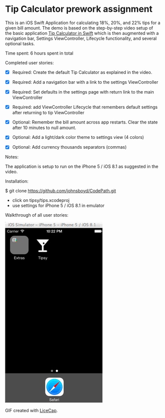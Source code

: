 # Tip Calculator prework assignment

This is an iOS Swift Application for calculating 18%, 20%, and 22% tips for a given bill amount.  The demo is based on the step-by-step video setup of the basic application [Tip Calculator in Swift](http://vimeo.com/102084767) which is then augmented with a navigation bar, Settings ViewController, Lifecycle functionality, and several optional tasks.

Time spent: 6 hours spent in total

Completed user stories:

 * [x] Required: Create the default Tip Calculator as explained in the video.
 * [x] Required: Add a navigation bar with a link to the settings ViewController
 * [x] Required: Set defaults in the settings page with return link to the main ViewController
 * [x] Required: add ViewController Lifecycle that remembers default settings after returning to tip ViewController
 * [x] Optional: Remember the bill amount across app restarts.  Clear the state after 10 minutes to null amount.
 * [x] Optional: Add a light/dark color theme to settings view (4 colors)
 * [x] Optional: Add currency thousands separators (commas)
 
 
Notes:

The application is setup to run on the iPhone 5 / iOS 8.1 as suggested in the video.

Installation:

$ git clone https://github.com/johnsboyd/CodePath.git

 * click on tipsy/tips.xcodeproj
 * use settings for iPhone 5 / iOS 8.1 in emulator


Walkthrough of all user stories:

![Video Walkthrough](Tipsy.gif)

GIF created with [LiceCap](http://www.cockos.com/licecap/).
